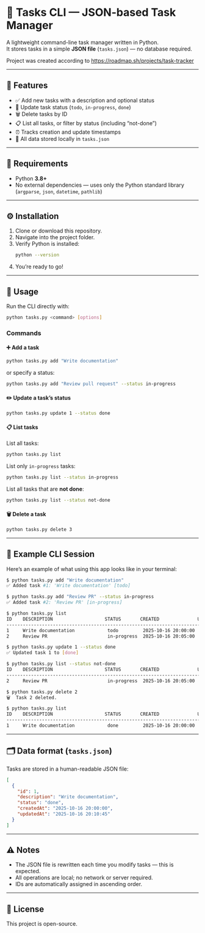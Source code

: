 # 📝 Tasks CLI — JSON-based Task Manager

A lightweight command-line task manager written in Python.  
It stores tasks in a simple **JSON file** (`tasks.json`) — no database required.

Project was created according to
https://roadmap.sh/projects/task-tracker

---

## 🚀 Features

- ✅ Add new tasks with a description and optional status  
- 🔄 Update task status (`todo`, `in-progress`, `done`)  
- 🗑️ Delete tasks by ID  
- 📋 List all tasks, or filter by status (including “not-done”)  
- ⏰ Tracks creation and update timestamps  
- 💾 All data stored locally in `tasks.json`

---

## 🧰 Requirements

- Python **3.8+**
- No external dependencies — uses only the Python standard library (`argparse`, `json`, `datetime`, `pathlib`)

---

## ⚙️ Installation

1. Clone or download this repository.
2. Navigate into the project folder.
3. Verify Python is installed:
   ```bash
   python --version
   ```
4. You’re ready to go!

---

## 🧩 Usage

Run the CLI directly with:

```bash
python tasks.py <command> [options]
```

### Commands

#### ➕ Add a task
```bash
python tasks.py add "Write documentation"
```
or specify a status:
```bash
python tasks.py add "Review pull request" --status in-progress
```

#### ✏️ Update a task’s status
```bash
python tasks.py update 1 --status done
```

#### 📋 List tasks
List all tasks:
```bash
python tasks.py list
```

List only `in-progress` tasks:
```bash
python tasks.py list --status in-progress
```

List all tasks that are **not done**:
```bash
python tasks.py list --status not-done
```

#### 🗑️ Delete a task
```bash
python tasks.py delete 3
```

---

## 🧠 Example CLI Session

Here’s an example of what using this app looks like in your terminal:

```bash
$ python tasks.py add "Write documentation"
✅ Added task #1: 'Write documentation' [todo]

$ python tasks.py add "Review PR" --status in-progress
✅ Added task #2: 'Review PR' [in-progress]

$ python tasks.py list
ID    DESCRIPTION                   STATUS       CREATED              UPDATED
-----------------------------------------------------------------------------------------------
1     Write documentation            todo         2025-10-16 20:00:00  2025-10-16 20:00:00
2     Review PR                      in-progress  2025-10-16 20:05:00  2025-10-16 20:05:00

$ python tasks.py update 1 --status done
✅ Updated task 1 to [done]

$ python tasks.py list --status not-done
ID    DESCRIPTION                   STATUS       CREATED              UPDATED
-----------------------------------------------------------------------------------------------
2     Review PR                      in-progress  2025-10-16 20:05:00  2025-10-16 20:05:00

$ python tasks.py delete 2
🗑️  Task 2 deleted.

$ python tasks.py list
ID    DESCRIPTION                   STATUS       CREATED              UPDATED
-----------------------------------------------------------------------------------------------
1     Write documentation            done         2025-10-16 20:00:00  2025-10-16 20:10:45
```

---

## 🗂️ Data format (`tasks.json`)

Tasks are stored in a human-readable JSON file:

```json
[
  {
    "id": 1,
    "description": "Write documentation",
    "status": "done",
    "createdAt": "2025-10-16 20:00:00",
    "updatedAt": "2025-10-16 20:10:45"
  }
]
```

---

## ⚠️ Notes

- The JSON file is rewritten each time you modify tasks — this is expected.  
- All operations are local; no network or server required.  
- IDs are automatically assigned in ascending order.

---

## 🧩 License

This project is open-source.

